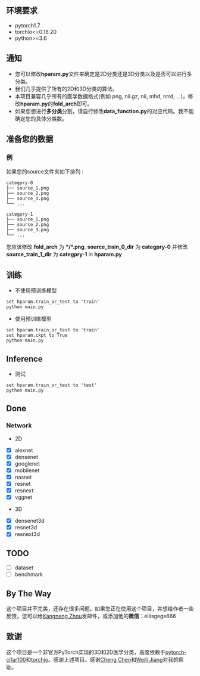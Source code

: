 ## 环境要求
* pytorch1.7
* torchio<=0.18.20
* python>=3.6

## 通知
* 您可以修改**hparam.py**文件来确定是2D分类还是3D分类以及是否可以进行多分类。
* 我们几乎提供了所有的2D和3D分类的算法。
* 本项目兼容几乎所有的医学数据格式(例如 png, nii.gz, nii, mhd, nrrd, ...)，修改**hparam.py**的**fold_arch**即可。
* 如果您想进行**多分类**分割，请自行修改**data_function.py**的对应代码。我不能确定您的具体分类数。



## 准备您的数据
### 例
如果您的source文件夹如下排列 :
```
categpry-0
├── source_1.png
├── source_2.png
├── source_3.png
└── ...
```

```
categpry-1
├── source_1.png
├── source_2.png
├── source_3.png
└── ...
```

您应该修改 **fold_arch** 为 **\*/\*.png**, **source_train_0_dir** 为 **categpry-0** 并修改 **source_train_1_dir** 为 **categpry-1** in **hparam.py**



## 训练
* 不使用预训练模型
```
set hparam.train_or_test to 'train'
python main.py
```
* 使用预训练模型
```
set hparam.train_or_test to 'train'
set hparam.ckpt to True
python main.py
```
  
## Inference
* 测试
```
set hparam.train_or_test to 'test'
python main.py
```



## Done
### Network
* 2D
- [x] alexnet
- [x] densenet
- [x] googlenet
- [x] mobilenet
- [x] nasnet
- [x] resnet
- [x] resnext
- [x] vggnet
* 3D
- [x] densenet3d
- [x] resnet3d
- [x] resnext3d

## TODO
- [ ] dataset
- [ ] benchmark

## By The Way
这个项目并不完美，还存在很多问题。如果您正在使用这个项目，并想给作者一些反馈，您可以给[Kangneng Zhou](elliszkn@163.com)发邮件，或添加他的**微信**：ellisgege666

## 致谢
这个项目是一个非官方PyTorch实现的3D和2D医学分类，高度依赖于[pytorch-cifar100](https://github.com/weiaicunzai/pytorch-cifar100)和[torchio](https://github.com/fepegar/torchio)。感谢上述项目。感谢[Cheng Chen](b20170310@xs.ustb.edu.cn)和[Weili Jiang](1379252229@qq.com)对我的帮助。
